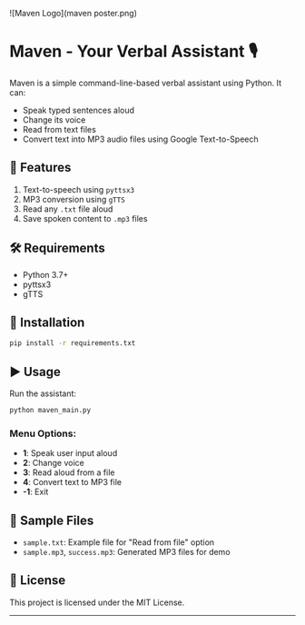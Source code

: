 ![Maven Logo](maven poster.png)

# Maven - Your Verbal Assistant 🎙️

Maven is a simple command-line-based verbal assistant using Python. It can:
- Speak typed sentences aloud
- Change its voice
- Read from text files
- Convert text into MP3 audio files using Google Text-to-Speech

## 🚀 Features

1. Text-to-speech using `pyttsx3`
2. MP3 conversion using `gTTS`
3. Read any `.txt` file aloud
4. Save spoken content to `.mp3` files

## 🛠️ Requirements

- Python 3.7+
- pyttsx3
- gTTS

## 🔧 Installation

```bash
pip install -r requirements.txt
```

## ▶️ Usage

Run the assistant:
```bash
python maven_main.py
```

### Menu Options:
- **1**: Speak user input aloud
- **2**: Change voice
- **3**: Read aloud from a file
- **4**: Convert text to MP3 file
- **-1**: Exit

## 📂 Sample Files

- `sample.txt`: Example file for "Read from file" option
- `sample.mp3`, `success.mp3`: Generated MP3 files for demo

## 📜 License

This project is licensed under the MIT License.

---
